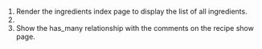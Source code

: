 1. Render the ingredients index page to display the list of all ingredients.
2. 
3. Show the has_many relationship with the comments on the recipe show page.
